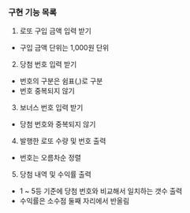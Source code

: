 ### 구현 기능 목록

1. 로또 구입 금액 입력 받기
* 구입 금액 단위는 1,000원 단위

2. 당첨 번호 입력 받기
* 번호의 구분은 쉼표(,)로 구분
* 번호 중복되지 않기

3. 보너스 번호 입력 받기
* 당첨 번호와 중복되지 않기

4. 발행한 로또 수량 및 번호 출력
* 번호는 오름차순 정렬

5. 당첨 내역 및 수익률 출력
* 1 ~ 5등 기준에 당첨 번호와 비교해서 일치하는 갯수 출력
* 수익률은 소수점 둘째 자리에서 반올림
